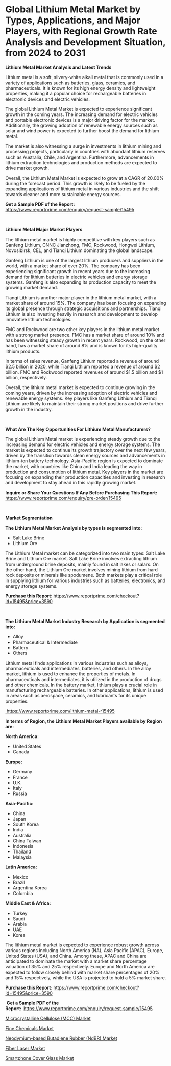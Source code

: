 <p><h1>Global Lithium Metal Market by Types, Applications, and Major Players, with Regional Growth Rate Analysis and Development Situation, from 2024 to 2031</h1></p><p><strong>Lithium Metal Market Analysis and Latest Trends</strong></p>
<p><p>Lithium metal is a soft, silvery-white alkali metal that is commonly used in a variety of applications such as batteries, glass, ceramics, and pharmaceuticals. It is known for its high energy density and lightweight properties, making it a popular choice for rechargeable batteries in electronic devices and electric vehicles.</p><p>The global Lithium Metal Market is expected to experience significant growth in the coming years. The increasing demand for electric vehicles and portable electronic devices is a major driving factor for the market. Additionally, the growing adoption of renewable energy sources such as solar and wind power is expected to further boost the demand for lithium metal.</p><p>The market is also witnessing a surge in investments in lithium mining and processing projects, particularly in countries with abundant lithium reserves such as Australia, Chile, and Argentina. Furthermore, advancements in lithium extraction technologies and production methods are expected to drive market growth.</p><p>Overall, the Lithium Metal Market is expected to grow at a CAGR of 20.00% during the forecast period. This growth is likely to be fueled by the expanding applications of lithium metal in various industries and the shift towards cleaner and more sustainable energy sources.</p></p>
<p><strong>Get a Sample PDF of the Report:&nbsp;</strong> <a href="https://www.reportprime.com/enquiry/request-sample/15495">https://www.reportprime.com/enquiry/request-sample/15495</a></p>
<p>&nbsp;</p>
<p><strong>Lithium Metal Major Market Players</strong></p>
<p><p>The lithium metal market is highly competitive with key players such as Ganfeng Lithium, CNNC Jianzhong, FMC, Rockwood, Hongwei Lithium, Novosibirsk, CEL, and Tianqi Lithium dominating the global landscape. </p><p>Ganfeng Lithium is one of the largest lithium producers and suppliers in the world, with a market share of over 20%. The company has been experiencing significant growth in recent years due to the increasing demand for lithium batteries in electric vehicles and energy storage systems. Ganfeng is also expanding its production capacity to meet the growing market demand.</p><p>Tianqi Lithium is another major player in the lithium metal market, with a market share of around 15%. The company has been focusing on expanding its global presence through strategic acquisitions and partnerships. Tianqi Lithium is also investing heavily in research and development to develop innovative lithium technologies.</p><p>FMC and Rockwood are two other key players in the lithium metal market with a strong market presence. FMC has a market share of around 10% and has been witnessing steady growth in recent years. Rockwood, on the other hand, has a market share of around 8% and is known for its high-quality lithium products.</p><p>In terms of sales revenue, Ganfeng Lithium reported a revenue of around $2.5 billion in 2020, while Tianqi Lithium reported a revenue of around $2 billion. FMC and Rockwood reported revenues of around $1.5 billion and $1 billion, respectively.</p><p>Overall, the lithium metal market is expected to continue growing in the coming years, driven by the increasing adoption of electric vehicles and renewable energy systems. Key players like Ganfeng Lithium and Tianqi Lithium are likely to maintain their strong market positions and drive further growth in the industry.</p></p>
<p>&nbsp;</p>
<p><strong>What Are The Key Opportunities For Lithium Metal Manufacturers?</strong></p>
<p><p>The global Lithium Metal market is experiencing steady growth due to the increasing demand for electric vehicles and energy storage systems. The market is expected to continue its growth trajectory over the next few years, driven by the transition towards clean energy sources and advancements in lithium-ion battery technology. Asia-Pacific region is expected to dominate the market, with countries like China and India leading the way in production and consumption of lithium metal. Key players in the market are focusing on expanding their production capacities and investing in research and development to stay ahead in this rapidly growing market.</p></p>
<p><strong>Inquire or Share Your Questions If Any Before Purchasing This Report:</strong> <a href="https://www.reportprime.com/enquiry/pre-order/15495">https://www.reportprime.com/enquiry/pre-order/15495</a></p>
<p>&nbsp;</p>
<p><strong>Market Segmentation</strong></p>
<p><strong>The Lithium Metal Market Analysis by types is segmented into:</strong></p>
<p><ul><li>Salt Lake Brine</li><li>Lithium Ore</li></ul></p>
<p><p>The Lithium Metal market can be categorized into two main types: Salt Lake Brine and Lithium Ore market. Salt Lake Brine involves extracting lithium from underground brine deposits, mainly found in salt lakes or salars. On the other hand, the Lithium Ore market involves mining lithium from hard rock deposits or minerals like spodumene. Both markets play a critical role in supplying lithium for various industries such as batteries, electronics, and energy storage systems.</p></p>
<p><strong>Purchase this Report:&nbsp;</strong><a href="https://www.reportprime.com/checkout?id=15495&price=3590">https://www.reportprime.com/checkout?id=15495&price=3590</a></p>
<p>&nbsp;</p>
<p><strong>The Lithium Metal Market Industry Research by Application is segmented into:</strong></p>
<p><ul><li>Alloy</li><li>Pharmaceutical & Intermediate</li><li>Battery</li><li>Others</li></ul></p>
<p><p>Lithium metal finds applications in various industries such as alloys, pharmaceuticals and intermediates, batteries, and others. In the alloy market, lithium is used to enhance the properties of metals. In pharmaceuticals and intermediates, it is utilized in the production of drugs and other chemicals. In the battery market, lithium plays a crucial role in manufacturing rechargeable batteries. In other applications, lithium is used in areas such as aerospace, ceramics, and lubricants for its unique properties.</p></p>
<p><a href="https://www.reportprime.com/lithium-metal-r15495">&nbsp;https://www.reportprime.com/lithium-metal-r15495</a></p>
<p><strong>In terms of Region, the Lithium Metal Market Players available by Region are:</strong></p>
<p>
    <p> <strong> North America: </strong>
        <ul>
            <li>United States</li>
            <li>Canada</li>
        </ul>
        </p> 
    <p> <strong> Europe: </strong>
        <ul>
            <li>Germany</li>
            <li>France</li>
            <li>U.K.</li>
            <li>Italy</li>
            <li>Russia</li>
        </ul>
        </p> 
    <p> <strong> Asia-Pacific: </strong>
        <ul>
            <li>China</li>
            <li>Japan</li>
            <li>South Korea</li>
            <li>India</li>
            <li>Australia</li>
            <li>China Taiwan</li>
            <li>Indonesia</li>
            <li>Thailand</li>
            <li>Malaysia</li>
        </ul>
        </p> 
    <p> <strong> Latin America: </strong>
        <ul>
            <li>Mexico</li>
            <li>Brazil</li>
            <li>Argentina Korea</li>
            <li>Colombia</li>
        </ul>
        </p> 
    <p> <strong> Middle East & Africa: </strong>
        <ul>
            <li>Turkey</li>
            <li>Saudi</li>
            <li>Arabia</li>
            <li>UAE</li>
            <li>Korea</li>
        </ul>
    </p>
    </p>
<p><p>The lithium metal market is expected to experience robust growth across various regions including North America (NA), Asia Pacific (APAC), Europe, United States (USA), and China. Among these, APAC and China are anticipated to dominate the market with a market share percentage valuation of 35% and 25% respectively. Europe and North America are expected to follow closely behind with market share percentages of 20% and 15% respectively, while the USA is projected to hold a 5% market share.</p></p>
<p><strong>Purchase this Report: </strong><a href="https://www.reportprime.com/checkout?id=15495&price=3590">https://www.reportprime.com/checkout?id=15495&price=3590</a></p>
<p>&nbsp;<strong>Get a Sample PDF of the Report:&nbsp;&nbsp;</strong><a href="https://www.reportprime.com/enquiry/request-sample/15495">https://www.reportprime.com/enquiry/request-sample/15495</a></p>
<p><strong></strong></p>
<p><p><a href="https://www.linkedin.com/pulse/microcrystalline-cellulose-mcc-market-research-report-reveals-fe5pe?trackingId=v8uNL90agIOH21FOyOPjlA%3D%3D">Microcrystalline Cellulose (MCC) Market</a></p><p><a href="https://issuu.com/reportprime-2/docs/fine-chemicals-market-size-2030.pptx">Fine Chemicals Market</a></p><p><a href="https://www.linkedin.com/pulse/neodymium-based-butadiene-rubber-ndbr-market-centers-3ncme?trackingId=06n2snQhgSgmhC%2BEZsItUA%3D%3D">Neodymium-based Butadiene Rubber (NdBR) Market</a></p><p><a href="https://github.com/kosella/Market-Research-Report-List-2/blob/main/fiber-laser-market.md">Fiber Laser Market</a></p><p><a href="https://github.com/nathandecarvalho/Market-Research-Report-List-2/blob/main/smartphone-cover-glass-market.md">Smartphone Cover Glass Market</a></p></p>